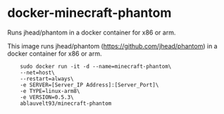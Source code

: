# docker-minecraft-phantom
Runs jhead/phantom in a docker container for x86 or arm. 

This image runs jhead/phantom (https://github.com/jhead/phantom) in a docker container for x86 or arm.
 
```
    sudo docker run -it -d --name=minecraft-phantom\
    --net=host\
    --restart=always\
    -e SERVER=[Server_IP Address]:[Server_Port]\
    -e TYPE=linux-arm8\
    -e VERSION=0.5.3\
    ablauvelt93/minecraft-phantom

```
